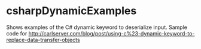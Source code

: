 # csharpDynamicExamples
Shows examples of the C# dynamic keyword to deserialize input. Sample code for http://carlserver.com/blog/post/using-c%23-dynamic-keyword-to-replace-data-transfer-objects
